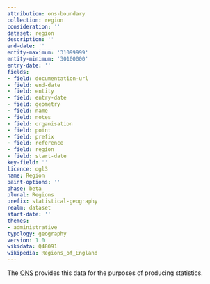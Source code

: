 ```yaml
---
attribution: ons-boundary
collection: region
consideration: ''
dataset: region
description: ''
end-date: ''
entity-maximum: '31099999'
entity-minimum: '30100000'
entry-date: ''
fields:
- field: documentation-url
- field: end-date
- field: entity
- field: entry-date
- field: geometry
- field: name
- field: notes
- field: organisation
- field: point
- field: prefix
- field: reference
- field: region
- field: start-date
key-field: ''
licence: ogl3
name: Region
paint-options: ''
phase: beta
plural: Regions
prefix: statistical-geography
realm: dataset
start-date: ''
themes:
- administrative
typology: geography
version: 1.0
wikidata: Q48091
wikipedia: Regions_of_England
---
```


The [ONS](https://www.ons.gov.uk/methodology/geography/ukgeographies/administrativegeography/england#regions) provides this
data for the purposes of producing statistics.